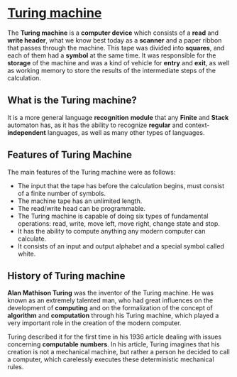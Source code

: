 # [Turing machine](https://www.euston96.com/en/turing-machine/)

The **Turing machine** is a **computer device** which consists of a **read** and **write header**, what we know best today as a **scanner** and a paper ribbon that passes through the machine. This tape was divided into **squares**, and each of them had a **symbol** at the same time. It was responsible for the **storage** of the machine and was a kind of vehicle for **entry** and **exit**, as well as working memory to store the results of the intermediate steps of the calculation.

## What is the Turing machine?

It is a more general language **recognition** **module** that any **Finite** and **Stack** automaton has, as it has the ability to recognize **regular** and context-**independent** languages, as well as many other types of languages.

## Features of Turing Machine

The main features of the Turing machine were as follows:

- The input that the tape has before the calculation begins, must consist of a finite number of symbols.
- The machine tape has an unlimited length.
- The read/write head can be programmable.
- The Turing machine is capable of doing six types of fundamental operations: read, write, move left, move right, change state and stop.
- It has the ability to compute anything any modern computer can calculate.
- It consists of an input and output alphabet and a special symbol called white.

## History of Turing machine

**Alan Mathison Turing** was the inventor of the Turing machine. He was known as an extremely talented man, who had great influences on the development of **computing** and on the formalization of the concept of **algorithm** and **computation** through his Turing machine, which played a very important role in the creation of the modern computer.

Turing described it for the first time in his 1936 article dealing with issues concerning **computable** **numbers**. In his article, Turing imagines that his creation is not a mechanical machine, but rather a person he decided to call a computer, which carelessly executes these deterministic mechanical rules.